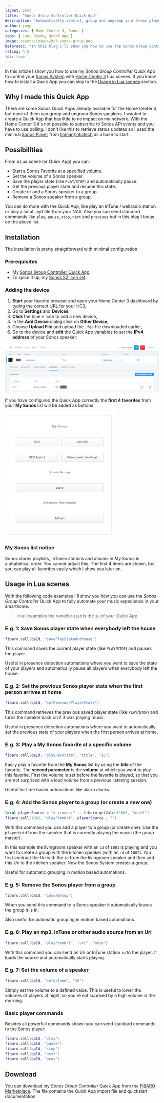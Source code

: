 ```yaml
---
layout: post
title:  "Sonos Group Controller Quick App"
description: "Automatically control, group and ungroup your Sonos players with Home Center 3"
author: joep
categories: [ Home Center 3, Sonos ]
tags: [ Lua, Scene, Quick App ]
image: assets/images/hc3-sonos-group.png
beforetoc: "In this blog I'll show you how to use the Sonos Group Controller Quick App I created to fully integrate your Sonos System into your home automation."
rating: 4.5
toc: true
---
```


In this article I show you how to use my *Sonos Group Controller* Quick App to control your [Sonos System](https://www.sonos.com/) with [Home Center 3](https://www.fibaro.com/en/products/home-center-3/) Lua scenes. If you know how to install a Quick App you can skip to the [Usage in Lua scenes](#usage-in-lua-scenes) section.

## Why I made this Quick App

There are some Sonos Quick Apps already available for the Home Center 3, but none of them can group and ungroup Sonos speakers. I wanted to create a Quick App that has little to no impact on my network. With the Home Center 3 it's not possible to subscribe to Sonos API events and you have to use polling. I don't like this to retrieve status updates so I used the minimal [Sonos Player](https://marketplace.fibaro.com/items/sonos-player-for-hc3) from [tinman](https://marketplace.fibaro.com/profiles/fibaro-user-unnamed-0d8b1f6e-6a22-4ed5-92be-7927e3617067)/[Intuitech](https://intuitech.de/) as a base to start.

## Possibilities

From a Lua scene (or Quick App) you can:

- Start a Sonos Favorite at a specified volume.
- Set the volume of a Sonos speaker.
- Save the player state (like `PLAY`/`STOP`) and automatically pause.
- Get the previous player state and resume this state.
- Create or add a Sonos speaker to a group.
- Remove a Sonos speaker from a group.

You can do more with the Quick App, like play an InTune / webradio station or play a local `.mp3` file from your NAS. Also you can send standard commands like `play`, `pause`, `stop`, `next` and `previous` but in this blog I focus on the above list.

## Installation

The installation is pretty straigtforward with minimal configuration.

### Prerequisites

- My [Sonos Group Controller Quick App](https://docs.joepverhaeg.nl).
- To spice it up, my [Sonos S2 icon set](https://forum.fibaro.com/files/file/476-sonos-s2-icons-by-joep/).

### Adding the device

1. **Start** your favorite browser and open your Home Center 3 dashboard by typing the correct URL for your HC3,
2. Go to **Settings** and **Devices**,
3. **Click** the blue **+** icon to add a new device,
4. In the **Add Device** dialog click on **Other Device**,
5. Choose **Upload File** and upload the `.fqa` file downloaded earlier,
6. Go to the device and **edit** the Quick App variables to set the **IPv4 address** of your Sonos speaker:

![hc3-sonos-zone-controller](../assets/images/hc3-sonos-gc-01.png) 

If you have configured the Quick App correctly the **first 4 favorites** from your **My Sonos** list will be added as buttons:

![hc3-sonos-zone-controller](../assets/images/hc3-sonos-gc-02.png)

### My Sonos list notice

Sonos stores playlists, InTunes stations and albums in *My Sonos* in alphabetical order. You cannot adjust this. The first 4 items are shown, but you can play all favorites easily which I show you later on.

## Usage in Lua scenes

With the following code examples I'll show you how you can use the *Sonos Group Controller* Quick App to fully automate your music expecience in your smarthome.

> In all examples the variable `qaId` is the `ID` of your Quick App.

### E.g. 1: Save Sonos player state when everybody left the house

```lua
fibaro.call(qaId, "savePlayStateAndPause")
```

This command saves the current player state (like `PLAY`/`STOP`) and pauses the player.

Useful in presence detection automations where you want to save the state of your players and automatically pause all players when everybody left the house.

### E.g. 2: Set the previous Sonos player state when the first person arrives at home

```lua
fibaro.call(qaId, "setPreviousPlayerState")
```

This command retrieves the previous saved player state (like `PLAY`/`STOP`) and turns the speaker back on if it was playing music.

Useful in presence detection automations where you want to automatically set the previous state of your players when the first person arrives at home.

### E.g. 3: Play a My Sonos favorite at a specific volume

```lua
fibaro.call(qaId, "playFavorite", "title", "15")
```

Easily play a favorite from the **My Sonos** list by using the **title** of the favorite. The **second parameter** is the **volume** at which you want to play this favorite. First the volume is set before the favorite is played, so that you are not surprised with a loud volume from a previous listening session.

Useful for time based automations like alarm clocks.

### E.g. 4: Add the Sonos player to a group (or create a new one)

```lua
local playerSource = "x-rincon:" .. fibaro.getValue(1001, "model")
fibaro.call(1002, "playFromUri", playerSource , "")
```

With this command you can add a player to a group (or create one). Use the `playerUuid` from the speaker that is currently playing the music (the group master).

In this example the livingroom speaker with an `id` of `1001` is playing and you want to create a group with the kitchen speaker (with an `id` of `1002`). You first contruct the Uri with the `id` from the livingroom speaker and then add this Uri to the kitchen speaker. Now the Sonos System creates a group.

Useful for automatic grouping in motion based automations.

### E.g. 5: Remove the Sonos player from a group

```lua
fibaro.call(qaId, "LeaveGroup")
```

When you send this command to a Sonos speaker it automatically leaves the group it is in.

Also useful for automatic grouping in motion based automations.

### E.g. 6: Play an mp3, InTune or other audio source from an Uri

```lua
fibaro.call(qaId, "playFromUri", "uri", "meta")
```

With this command you can send an Uri or InTune station `id` to the player. It loads the source and automatically starts playing.

### E.g. 7: Set the volume of a speaker

```lua
fibaro.call(qaId, "setVolume", "15")
```

Simply set the volume to a defined value. This is useful to lower the volumes of players at night, so you're not suprised by a high volume in the morning.

### Basic player commands

Besides all powerfull commands shown you can send standard commands to the Sonos player:

```lua
fibaro.call(qaId, "play")
fibaro.call(qaId, "pause")
fibaro.call(qaId, "stop")
fibaro.call(qaId, "next")
fibaro.call(qaId, "prev")
```

## Download

You can download my *Sonos Group Controller* Quick App from the [FIBARO Marketplace](https://marketplace.fibaro.com/items/sonos-group-controller). The file contains the Quick App import file and quickstart documentation.